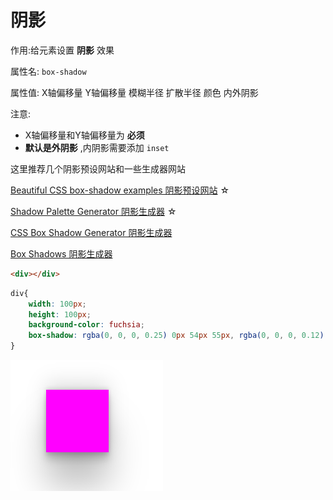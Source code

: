 # 阴影

作用:给元素设置 **阴影** 效果

属性名: `box-shadow`

属性值: X轴偏移量 Y轴偏移量 模糊半径 扩散半径 颜色 内外阴影

注意:

* X轴偏移量和Y轴偏移量为 **必须**
* **默认是外阴影** ,内阴影需要添加 `inset`

这里推荐几个阴影预设网站和一些生成器网站

[Beautiful CSS box-shadow examples 阴影预设网站](https://getcssscan.com/css-box-shadow-examples) ☆

[Shadow Palette Generator 阴影生成器](https://www.joshwcomeau.com/shadow-palette/) ☆

[CSS Box Shadow Generator 阴影生成器](https://cssbud.com/css-generator/css-box-shadow-generator/)

[Box Shadows 阴影生成器](https://box-shadow.dev/)

```html
<div></div>
```

```css
div{
    width: 100px;
    height: 100px;
    background-color: fuchsia;
    box-shadow: rgba(0, 0, 0, 0.25) 0px 54px 55px, rgba(0, 0, 0, 0.12) 0px -12px 30px, rgba(0, 0, 0, 0.12) 0px 4px 6px, rgba(0, 0, 0, 0.17) 0px 12px 13px, rgba(0, 0, 0, 0.09) 0px -3px 5px;
}
```

![30-1](assets/30-1.png)